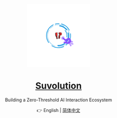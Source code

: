 <div align="center">

<img src="pics/logo/Suvolution.png" width="200" height="200" alt="logo">

# [Suvolution]()

Building a Zero-Threshold AI Interaction Ecosystem

👉 English | [简体中文](README_CN.md)

</div>
